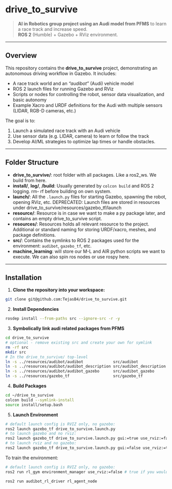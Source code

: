 # drive_to_survive

> **AI in Robotics group project using an Audi model from PFMS** to learn a race track and increase speed.  
> **ROS 2** (Humble) + Gazebo + RViz environment.

---

## Overview

This repository contains the **drive_to_survive** project, demonstrating an autonomous driving workflow in Gazebo. It includes:

- A race track world and an *“audibot”* (Audi) vehicle model
- ROS 2 launch files for running Gazebo and RViz
- Scripts or nodes for controlling the robot, sensor data visualization, and basic autonomy
- Example Xacro and URDF definitions for the Audi with multiple sensors (LIDAR, RGB-D cameras, etc.)

The goal is to:
1. Launch a simulated race track with an Audi vehicle
2. Use sensor data (e.g. LIDAR, camera) to learn or follow the track
3. Develop AI/ML strategies to optimize lap times or handle obstacles.

---

## Folder Structure

- **drive_to_survive/**: root folder with all packages. Like a ros2_ws. We build from here. 
- **install/**, **log/**, **/build**: Usually generated by `colcon build` and ROS 2 logging. rm- rf before building on own system.  
- **launch/**: All the `.launch.py` files for starting Gazebo, spawning the robot, opening RViz, etc. DEPRECATED: Launch files are stored in resources under drive_to_survive/resources/gazebo_tf/launch
- **resource/**: Resource is in case we want to make a py package later, and contains an empty drive_to_survive script.
- **resources/**: Resources holds all relevant resource to the project. Additional or standard naming for storing URDF/xacro, meshes, and package definitions.  
- **src/**: Contains the symlinks to ROS 2 packages used for the environment: `audibot`, `gazebo_tf`, etc.
- **machine_learning**: will store our M-L and AIR python scripts we want to execute. We can also spin ros nodes or use rospy here. 

---

## Installation

1. **Clone the repository into your workspace:** 
```bash
git clone git@github.com:TejasB4/drive_to_survive.git
```

2. **Install Dependencies**
```bash
rosdep install --from-paths src --ignore-src -r -y
```

3. **Symbolically link audi related packages from PFMS**
```bash
cd drive_to_survive
# optional - remove existing src and create your own for symlink
rm -rf src
mkdir src
# In the drive_to_survive/ top-level
ln -s ../resources/audibot/audibot             src/audibot
ln -s ../resources/audibot/audibot_description src/audibot_description
ln -s ../resources/audibot/audibot_gazebo      src/audibot_gazebo
ln -s ../resources/gazebo_tf                   src/gazebo_tf
```

4. **Build Packages**
```bash
cd ~/drive_to_survive
colcon build --symlink-install
source install/setup.bash
```

5. **Launch Environment**
```bash
# default launch config is RVIZ only, no gazebo:
ros2 launch gazebo_tf drive_to_survive.launch.py
# to launch gazebo and no rviz:
ros2 launch gazebo_tf drive_to_survive.launch.py gui:=true use_rviz:=false 
# to launch rviz and no gazebo:
ros2 launch gazebo_tf drive_to_survive.launch.py gui:=false use_rviz:=true 
```

To train the environment:
```bash
# default launch config is RVIZ only, no gazebo:
ros2 run rl_gym environment_manager use_rviz:=false # true if you would like to visually show the training.

ros2 run audibot_rl_driver rl_agent_node
```